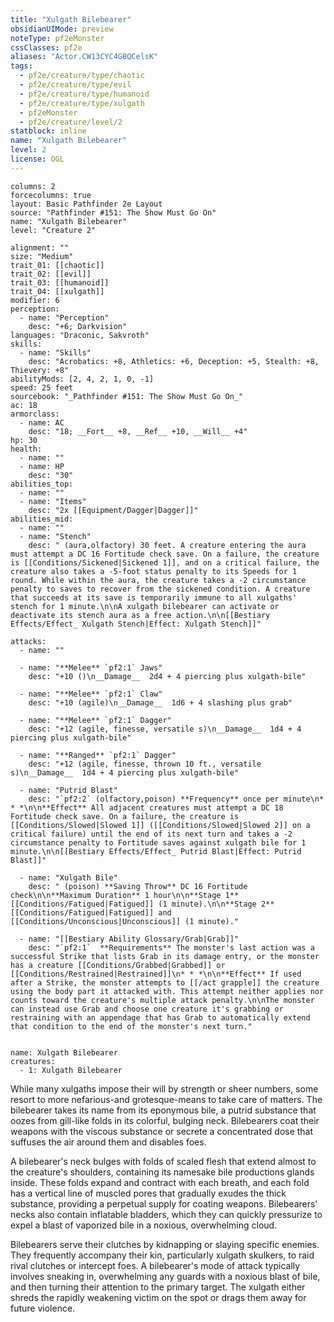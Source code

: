 ```yaml
---
title: "Xulgath Bilebearer"
obsidianUIMode: preview
noteType: pf2eMonster
cssClasses: pf2e
aliases: "Actor.CW13CYC4GBQCelsK" 
tags:
  - pf2e/creature/type/chaotic
  - pf2e/creature/type/evil
  - pf2e/creature/type/humanoid
  - pf2e/creature/type/xulgath
  - pf2eMonster
  - pf2e/creature/level/2
statblock: inline
name: "Xulgath Bilebearer"
level: 2
license: OGL
---
```


```statblock
columns: 2
forcecolumns: true
layout: Basic Pathfinder 2e Layout
source: "Pathfinder #151: The Show Must Go On"
name: "Xulgath Bilebearer"
level: "Creature 2"

alignment: ""
size: "Medium"
trait_01: [[chaotic]]
trait_02: [[evil]]
trait_03: [[humanoid]]
trait_04: [[xulgath]]
modifier: 6
perception:
  - name: "Perception"
    desc: "+6; Darkvision"
languages: "Draconic, Sakvroth"
skills:
  - name: "Skills"
    desc: "Acrobatics: +8, Athletics: +6, Deception: +5, Stealth: +8, Thievery: +8"
abilityMods: [2, 4, 2, 1, 0, -1]
speed: 25 feet
sourcebook: "_Pathfinder #151: The Show Must Go On_"
ac: 18
armorclass:
  - name: AC
    desc: "18; __Fort__ +8, __Ref__ +10, __Will__ +4"
hp: 30
health:
  - name: ""
  - name: HP
    desc: "30"
abilities_top:
  - name: ""
  - name: "Items"
    desc: "2x [[Equipment/Dagger|Dagger]]"
abilities_mid:
  - name: ""
  - name: "Stench"
    desc: " (aura,olfactory) 30 feet. A creature entering the aura must attempt a DC 16 Fortitude check save. On a failure, the creature is [[Conditions/Sickened|Sickened 1]], and on a critical failure, the creature also takes a -5-foot status penalty to its Speeds for 1 round. While within the aura, the creature takes a -2 circumstance penalty to saves to recover from the sickened condition. A creature that succeeds at its save is temporarily immune to all xulgaths' stench for 1 minute.\n\nA xulgath bilebearer can activate or deactivate its stench aura as a free action.\n\n[[Bestiary Effects/Effect_ Xulgath Stench|Effect: Xulgath Stench]]"

attacks:
  - name: ""

  - name: "**Melee** `pf2:1` Jaws"
    desc: "+10 ()\n__Damage__  2d4 + 4 piercing plus xulgath-bile"

  - name: "**Melee** `pf2:1` Claw"
    desc: "+10 (agile)\n__Damage__  1d6 + 4 slashing plus grab"

  - name: "**Melee** `pf2:1` Dagger"
    desc: "+12 (agile, finesse, versatile s)\n__Damage__  1d4 + 4 piercing plus xulgath-bile"

  - name: "**Ranged** `pf2:1` Dagger"
    desc: "+12 (agile, finesse, thrown 10 ft., versatile s)\n__Damage__  1d4 + 4 piercing plus xulgath-bile"

  - name: "Putrid Blast"
    desc: "`pf2:2` (olfactory,poison) **Frequency** once per minute\n* * *\n\n**Effect** All adjacent creatures must attempt a DC 18 Fortitude check save. On a failure, the creature is [[Conditions/Slowed|Slowed 1]] ([[Conditions/Slowed|Slowed 2]] on a critical failure) until the end of its next turn and takes a -2 circumstance penalty to Fortitude saves against xulgath bile for 1 minute.\n\n[[Bestiary Effects/Effect_ Putrid Blast|Effect: Putrid Blast]]"

  - name: "Xulgath Bile"
    desc: " (poison) **Saving Throw** DC 16 Fortitude check\n\n**Maximum Duration** 1 hour\n\n**Stage 1** [[Conditions/Fatigued|Fatigued]] (1 minute).\n\n**Stage 2** [[Conditions/Fatigued|Fatigued]] and [[Conditions/Unconscious|Unconscious]] (1 minute)."

  - name: "[[Bestiary Ability Glossary/Grab|Grab]]"
    desc: "`pf2:1`  **Requirements** The monster's last action was a successful Strike that lists Grab in its damage entry, or the monster has a creature [[Conditions/Grabbed|Grabbed]] or [[Conditions/Restrained|Restrained]]\n* * *\n\n**Effect** If used after a Strike, the monster attempts to [[/act grapple]] the creature using the body part it attacked with. This attempt neither applies nor counts toward the creature's multiple attack penalty.\n\nThe monster can instead use Grab and choose one creature it's grabbing or restraining with an appendage that has Grab to automatically extend that condition to the end of the monster's next turn."
 
```

```encounter-table
name: Xulgath Bilebearer
creatures:
  - 1: Xulgath Bilebearer
```



While many xulgaths impose their will by strength or sheer numbers, some resort to more nefarious-and grotesque-means to take care of matters. The bilebearer takes its name from its eponymous bile, a putrid substance that oozes from gill-like folds in its colorful, bulging neck. Bilebearers coat their weapons with the viscous substance or secrete a concentrated dose that suffuses the air around them and disables foes.

A bilebearer's neck bulges with folds of scaled flesh that extend almost to the creature's shoulders, containing its namesake bile productions glands inside. These folds expand and contract with each breath, and each fold has a vertical line of muscled pores that gradually exudes the thick substance, providing a perpetual supply for coating weapons. Bilebearers' necks also contain inflatable bladders, which they can quickly pressurize to expel a blast of vaporized bile in a noxious, overwhelming cloud.

Bilebearers serve their clutches by kidnapping or slaying specific enemies. They frequently accompany their kin, particularly xulgath skulkers, to raid rival clutches or intercept foes. A bilebearer's mode of attack typically involves sneaking in, overwhelming any guards with a noxious blast of bile, and then turning their attention to the primary target. The xulgath either shreds the rapidly weakening victim on the spot or drags them away for future violence.

